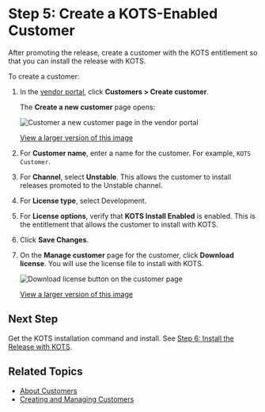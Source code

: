 # Step 5: Create a KOTS-Enabled Customer

After promoting the release, create a customer with the KOTS entitlement so that you can install the release with KOTS.

To create a customer:

1. In the [vendor portal](https://vendor.replicated.com), click **Customers > Create customer**.

   The **Create a new customer** page opens:

   ![Customer a new customer page in the vendor portal](/images/create-customer.png)

   [View a larger version of this image](/images/create-customer.png)

1. For **Customer name**, enter a name for the customer. For example, `KOTS Customer`.

1. For **Channel**, select **Unstable**. This allows the customer to install releases promoted to the Unstable channel.

1. For **License type**, select Development.

1. For **License options**, verify that **KOTS Install Enabled** is enabled. This is the entitlement that allows the customer to install with KOTS.

1. Click **Save Changes**.

1. On the **Manage customer** page for the customer, click **Download license**. You will use the license file to install with KOTS.

   ![Download license button on the customer page](/images/customer-download-license.png)

   [View a larger version of this image](/images/customer-download-license.png)

## Next Step

Get the KOTS installation command and install. See [Step 6: Install the Release with KOTS](tutorial-config-install-kots).

## Related Topics

* [About Customers](/vendor/licenses-about)
* [Creating and Managing Customers](/vendor/releases-creating-customer)